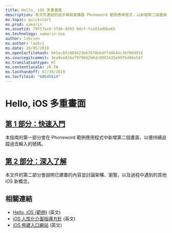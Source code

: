 ```yaml
---
title: Hello, iOS 多重畫面
description: 本文件連結的逐步解說會擴展 Phoneword 範例應用程式，以新增第二個畫面。 此逐步解說會探討模型-檢視-控制器設計模式、iOS 巡覽，以及其他核心 iOS 開發概念。
ms.topic: quickstart
ms.prod: xamarin
ms.assetid: 79f57ac0-37d0-4593-9dcf-fca93ad0be65
ms.technology: xamarin-ios
author: lobrien
ms.author: laobri
ms.date: 10/05/2018
ms.openlocfilehash: 0e5ec8fc009423b67070bbdffd4b44c36f00d916
ms.sourcegitcommit: 3ea9ee034af9790d2b0dc0893435e997bd06e587
ms.translationtype: HT
ms.contentlocale: zh-TW
ms.lasthandoff: 07/30/2019
ms.locfileid: "68645614"
---
```

# <a name="hello-ios-multiscreen"></a>Hello, iOS 多重畫面

## <a name="part-1-quickstartiosget-startedhello-ios-multiscreenhello-ios-multiscreen-quickstartmd"></a>[第 1 部分：快速入門](~/ios/get-started/hello-ios-multiscreen/hello-ios-multiscreen-quickstart.md)

本指南的第一部分會在 Phoneword 範例應用程式中新增第二個畫面，以便持續追蹤過去輸入的號碼。

## <a name="part-2-deep-diveiosget-startedhello-ios-multiscreenhello-ios-multiscreen-deepdivemd"></a>[第 2 部分：深入了解](~/ios/get-started/hello-ios-multiscreen/hello-ios-multiscreen-deepdive.md)

本文件的第二部分會說明已建置的內容並討論架構、瀏覽，以及過程中遇到的其他 iOS 新概念。

## <a name="related-links"></a>相關連結

- [Hello, iOS (範例)](https://docs.microsoft.com/samples/xamarin/ios-samples/hello-ios) \(英文\)
- [iOS 人性化介面指導方針](https://developer.apple.com/library/ios/#documentation/UserExperience/Conceptual/MobileHIG/Introduction/Introduction.html) \(英文\)
- [iOS 佈建入口網站](https://developer.apple.com/ios/manage/overview/index.action) \(英文\)
